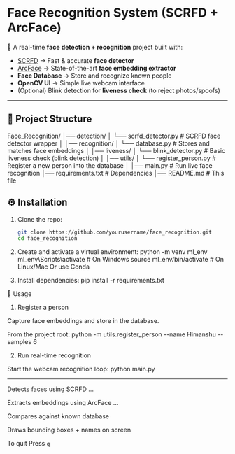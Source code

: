 # Face Recognition System (SCRFD + ArcFace)

🚀 A real-time **face detection + recognition** project built with:
- [SCRFD](https://arxiv.org/abs/2105.04714) → Fast & accurate **face detector**
- [ArcFace](https://arxiv.org/abs/1801.07698) → State-of-the-art **face embedding extractor**
- **Face Database** → Store and recognize known people
- **OpenCV UI** → Simple live webcam interface
- (Optional) Blink detection for **liveness check** (to reject photos/spoofs)

---

## 📂 Project Structure

Face_Recognition/
│── detection/
│ └── scrfd_detector.py # SCRFD face detector wrapper
│
│── recognition/
│ └── database.py # Stores and matches face embeddings
│
│── liveness/
│ └── blink_detector.py # Basic liveness check (blink detection)
│
│── utils/
│ └── register_person.py # Register a new person into the database
│
│── main.py # Run live face recognition
│── requirements.txt # Dependencies
│── README.md # This file


## ⚙️ Installation

1. Clone the repo:
   ```bash
   git clone https://github.com/yourusername/face_recognition.git
   cd face_recognition

2. Create and activate a virtual environment:
    python -m venv ml_env
    ml_env\Scripts\activate      # On Windows
    source ml_env/bin/activate   # On Linux/Mac
Or use Conda 

3. Install dependencies:
    pip install -r requirements.txt


📝 Usage
1. Register a person

Capture face embeddings and store in the database.

From the project root:
    python -m utils.register_person --name Himanshu --samples 6

2. Run real-time recognition

Start the webcam recognition loop:
    python main.py

---

Detects faces using SCRFD
    ...

Extracts embeddings using ArcFace
    ...

Compares against known database

Draws bounding boxes + names on screen

To quit
    Press `q`